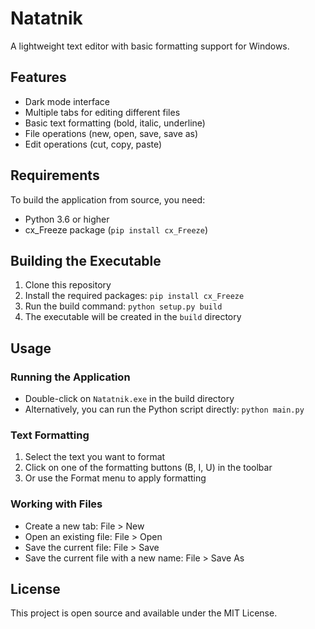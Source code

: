 # Natatnik

A lightweight text editor with basic formatting support for Windows.

## Features

- Dark mode interface
- Multiple tabs for editing different files
- Basic text formatting (bold, italic, underline)
- File operations (new, open, save, save as)
- Edit operations (cut, copy, paste)

## Requirements

To build the application from source, you need:
- Python 3.6 or higher
- cx_Freeze package (`pip install cx_Freeze`)

## Building the Executable

1. Clone this repository
2. Install the required packages: `pip install cx_Freeze`
3. Run the build command: `python setup.py build`
4. The executable will be created in the `build` directory

## Usage

### Running the Application

- Double-click on `Natatnik.exe` in the build directory
- Alternatively, you can run the Python script directly: `python main.py`

### Text Formatting

1. Select the text you want to format
2. Click on one of the formatting buttons (B, I, U) in the toolbar
3. Or use the Format menu to apply formatting

### Working with Files

- Create a new tab: File > New
- Open an existing file: File > Open
- Save the current file: File > Save
- Save the current file with a new name: File > Save As

## License

This project is open source and available under the MIT License.
